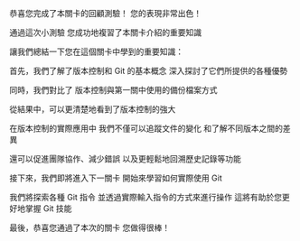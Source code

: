 恭喜您完成了本關卡的回顧測驗！
您的表現非常出色！

通過這次小測驗
您成功地複習了本關卡介紹的重要知識

讓我們總結一下您在這個關卡中學到的重要知識：

首先，我們了解了版本控制和 Git 的基本概念
深入探討了它們所提供的各種優勢

同時，我們對比了
版本控制與第一關中使用的備份檔案方式

從結果中，可以更清楚地看到了版本控制的強大

在版本控制的實際應用中
我們不僅可以追蹤文件的變化
和了解不同版本之間的差異

還可以促進團隊協作、減少錯誤
以及更輕鬆地回溯歷史記錄等功能

接下來，我們即將進入下一關卡
開始來學習如何實際使用 Git

我們將探索各種 Git 指令
並透過實際輸入指令的方式來進行操作
這將有助於您更好地掌握 Git 技能

最後，恭喜您通過了本次的關卡
您做得很棒！



